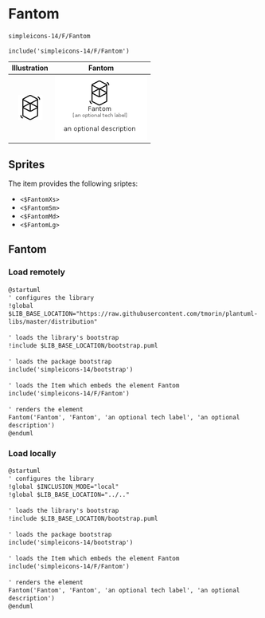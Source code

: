 # Fantom


```text
simpleicons-14/F/Fantom
```

```text
include('simpleicons-14/F/Fantom')
```



| Illustration | Fantom |
| :---: | :---: |
| ![illustration for Illustration](../../simpleicons-14/F/Fantom.png) | ![illustration for Fantom](../../simpleicons-14/F/Fantom.Local.png) |



## Sprites
The item provides the following sriptes:

- `<$FantomXs>`
- `<$FantomSm>`
- `<$FantomMd>`
- `<$FantomLg>`





## Fantom

### Load remotely
```plantuml
@startuml
' configures the library
!global $LIB_BASE_LOCATION="https://raw.githubusercontent.com/tmorin/plantuml-libs/master/distribution"

' loads the library's bootstrap
!include $LIB_BASE_LOCATION/bootstrap.puml

' loads the package bootstrap
include('simpleicons-14/bootstrap')

' loads the Item which embeds the element Fantom
include('simpleicons-14/F/Fantom')

' renders the element
Fantom('Fantom', 'Fantom', 'an optional tech label', 'an optional description')
@enduml
```

### Load locally
```plantuml
@startuml
' configures the library
!global $INCLUSION_MODE="local"
!global $LIB_BASE_LOCATION="../.."

' loads the library's bootstrap
!include $LIB_BASE_LOCATION/bootstrap.puml

' loads the package bootstrap
include('simpleicons-14/bootstrap')

' loads the Item which embeds the element Fantom
include('simpleicons-14/F/Fantom')

' renders the element
Fantom('Fantom', 'Fantom', 'an optional tech label', 'an optional description')
@enduml
```

